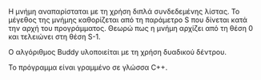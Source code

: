 Η μνήμη αναπαρίσταται με τη χρήση διπλά συνδεδεμένης λίστας. 
Το μέγεθος της μνήμης καθορίζεται από τη παράμετρο S που δίνεται κατά την αρχή του προγράμματος.
Θεωρώ πως η μνήμη αρχίζει από τη θέση 0 και τελειώνει στη θέση S-1.

Ο αλγόριθμος Buddy υλοποιείται με τη χρήση δυαδικού δέντρου.


Το πρόγραμμα είναι γραμμένο σε γλώσσα C++.
